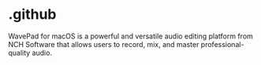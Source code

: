 # .github
WavePad for macOS is a powerful and versatile audio editing platform from NCH Software that allows users to record, mix, and master professional-quality audio.
